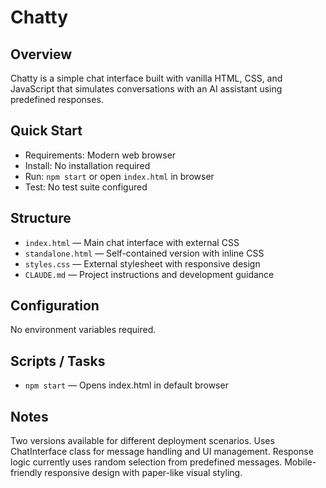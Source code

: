 # Chatty

## Overview
Chatty is a simple chat interface built with vanilla HTML, CSS, and JavaScript that simulates conversations with an AI assistant using predefined responses.

## Quick Start
- Requirements: Modern web browser
- Install: No installation required
- Run: `npm start` or open `index.html` in browser
- Test: No test suite configured

## Structure
- `index.html` — Main chat interface with external CSS
- `standalone.html` — Self-contained version with inline CSS  
- `styles.css` — External stylesheet with responsive design
- `CLAUDE.md` — Project instructions and development guidance

## Configuration
No environment variables required.

## Scripts / Tasks
- `npm start` — Opens index.html in default browser

## Notes
Two versions available for different deployment scenarios. Uses ChatInterface class for message handling and UI management. Response logic currently uses random selection from predefined messages. Mobile-friendly responsive design with paper-like visual styling.